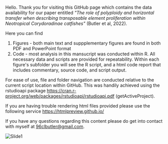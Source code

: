 

Hello. Thank you for visiting this GitHub page which contains the data availability for our paper entitled *"The role of polyploidy and horizontal transfer when describing transposable element proliferation within Neotropical Corydoradinae catfishes"* (Butler et al, 2022).

Here you can find
1) Figures -  both main text and suppplementary figures are found in both PDF and PowerPoint format
2) Code - most analysis in this mansucript was conducted within R. All necessary data and scripts are provided for repeatability. Within each figure's subfolder you will see the R script, and a html code report that includes commentary, source code, and script output.

For ease of use, file and folder navigation are conducted relative to the current script location within GitHub. This was handily achieved using the rstudioapi package https://cran.r-project.org/web/packages/rstudioapi/rstudioapi.pdf (getActiveProject).

If you are having trouble rendering html files provided please use the following service https://htmlpreview.github.io/

If you have any questions regarding this content please do get into contact with myself at 96clbutler@gmail.com. 


![Slide1](https://user-images.githubusercontent.com/71394626/206284134-abb21be9-d989-48fc-a019-3b14676626b1.jpeg)
